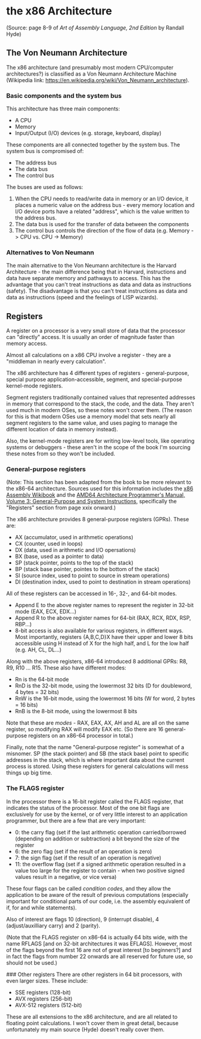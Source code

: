 # the x86 Architecture
(Source: page 8-9 of _Art of Assembly Language, 2nd Edition_ by Randall Hyde)


## The Von Neumann Architecture
The x86 architecture (and presumably most modern CPU/computer architectures?) is classified as a
Von Neumann Architecture Machine (Wikipedia link:
https://en.wikipedia.org/wiki/Von_Neumann_architecture).

### Basic components and the system bus
This architecture has three main components:
- A CPU
- Memory
- Input/Output (I/O) devices (e.g. storage, keyboard, display)

These components are all connected together by the system bus. The system bus is compromised of:
- The address bus
- The data bus
- The control bus

The buses are used as follows:
1. When the CPU needs to read/write data in memory or an I/O device, it places a numeric value on
   the address bus - every memory location and I/O device ports have a related "address", which is
   the value written to the address bus.
2. The data bus is used for the transfer of data between the components
3. The control bus controls the direction of the flow of data (e.g. Memory -> CPU vs. CPU -> Memory)

### Alternatives to Von Neumann
The main alternative to the Von Neumann architecture is the Harvard Architecture - the main
difference being that in Harvard, instructions and data have separate memory and pathways to access.
This has the advantage that you can't treat instructions as data and data as instructions (safety).
The disadvantage is that you can't treat instructions as data and data as instructions (speed and
the feelings of LISP wizards).

## Registers
A register on a processor is a very small store of data that the processor can "directly" access. It
is usually an order of magnitude faster than memory access.

Almost all calculations on a x86 CPU involve a register - they are a "middleman in nearly every
calculation".

The x86 architecture has 4 different types of registers - general-purpose, special purpose
application-accessible, segment, and special-purpose kernel-mode registers.

Segment registers traditionally contained values that represented addresses in memory that
correspond to the stack, the code, and the data. They aren't used much in modern OSes, so these
notes won't cover them. (The reason for this is that modern OSes use a memory model that sets nearly
all segment registers to the same value, and uses paging to manage the different location of data in
memory instead).

Also, the kernel-mode registers are for writing low-level tools, like operating systems or
debuggers - these aren't in the scope of the book I'm sourcing these notes from so they won't be
included.

### General-purpose registers
(Note: This section has been adapted from the book to be more relevant to the x86-64 architecture.
Sources used for this information includes the [x86 Assembly
Wikibook](https://en.wikibooks.org/wiki/X86_Assembly/X86_Architecture) and the [AMD64 Architecture
Programmer's Manual, Volume 3: General-Purpose and System
Instructions](https://www.amd.com/system/files/TechDocs/24594.pdf), specifically the "Registers"
section from page xxix onward.)

The x86 architecture provides 8 general-purpose registers (GPRs). These are:
- AX (accumulator, used in arithmetic operations)
- CX (counter, used in loops)
- DX (data, used in arithmetic and I/O opersations)
- BX (base, used as a pointer to data)
- SP (stack pointer, points to the top of the stack)
- BP (stack base pointer, pointes to the bottom of the stack)
- SI (source index, used to point to source in stream operations)
- DI (destination index, used to point to destination in stream operations)

All of these registers can be accessed in 16-, 32-, and 64-bit modes.
- Append E to the above register names to represent the register in 32-bit mode (EAX, ECX, EDX...)
- Append R to the above register names for 64-bit (RAX, RCX, RDX, RSP, RBP...)
- 8-bit access is also available for various registers, in different ways. Most importantly,
  registers {A,B,C,D}X have their upper and lower 8 bits accessible using H instead of X for the
  high half, and L for the low half (e.g. AH, CL, DL...)

Along with the above registers, x86-64 introduced 8 additional GPRs: R8, R9, R10 ... R15. These also
have different modes:
- Rn is the 64-bit mode
- RnD is the 32-bit mode, using the lowermost 32 bits (D for doubleword, 4 bytes = 32
  bits)
- RnW is the 16-bit mode, using the lowermost 16 bits (W for word, 2 bytes = 16 bits)
- RnB is the 8-bit mode, using the lowermost 8 bits

Note that these are _modes_ - RAX, EAX, AX, AH and AL are all on the same register, so modifying RAX
will modify EAX etc. (So there are 16 general-purpose registers on an x86-64 processor in total.)

Finally, note that the name "General-purpose register" is somewhat of a misnomer.  SP (the stack
pointer) and SB (the stack base) point to specific addresses in the stack, which is where important
data about the current process is stored. Using these registers for general calculations will mess
things up big time.

### The FLAGS register
In the processor there is a 16-bit register called the FLAGS register, that indicates the status of
the processor. Most of the one bit flags are exclusively for use by the kernel, or of very little
interest to an application programmer, but there are a few that are very important:
- 0: the carry flag (set if the last arithmetic operation carried/borrowed (depending on addition or
  subtraction) a bit beyond the size of the register
- 6: the zero flag (set if the result of an operation is zero)
- 7: the sign flag (set if the result of an operation is negative)
- 11: the overflow flag (set if a signed arithmetic operation resulted in a value too large for the
  register to contain - when two positive signed values result in a negative, or vice versa)

These four flags can be called _condition codes_, and they allow the application to be aware of the
result of previous computations (especially important for conditional parts of our code, i.e. the
assembly equivalent of if, for and while statements).

Also of interest are flags 10 (direction), 9 (interrupt disable), 4 (adjust/auxilliary carry) and 2
(parity).

(Note that the FLAGS register on x86-64 is actually 64 bits wide, with the name RFLAGS \[and on
32-bit architectures it was EFLAGS\]. However, most of the flags beyond the first 16 are not of
great interest \[to beginners?\] and in fact the flags from number 22 onwards are all reserved for
future use, so should not be used.)

### Other registers
There are other registers in 64 bit processors, with even larger sizes. These include:
- SSE registers (128-bit)
- AVX registers (256-bit)
- AVX-512 registers (512-bit)

These are all extensions to the x86 architecture, and are all related to floating point
calculations. I won't cover them in great detail, because unfortunately my main source (Hyde)
doesn't really cover them.
